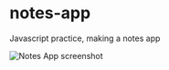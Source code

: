 # notes-app

Javascript practice, making a notes app

![Notes App screenshot](https://i.imgur.com/dwr7kFD.png)
